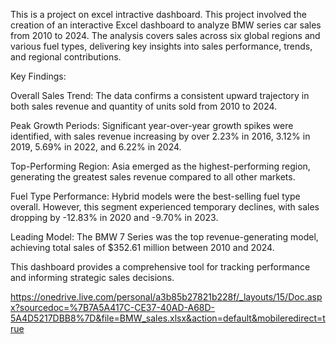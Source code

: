 This is a project on excel intractive dashboard. This project involved the creation of an interactive Excel dashboard to analyze BMW series car sales from 2010 to 2024. The analysis covers sales across six global regions and various fuel types, delivering key insights into sales performance, trends, and regional contributions.

Key Findings:

Overall Sales Trend: The data confirms a consistent upward trajectory in both sales revenue and quantity of units sold from 2010 to 2024.

Peak Growth Periods: Significant year-over-year growth spikes were identified, with sales revenue increasing by over 2.23% in 2016, 3.12% in 2019, 5.69% in 2022, and 6.22% in 2024.

Top-Performing Region: Asia emerged as the highest-performing region, generating the greatest sales revenue compared to all other markets.

Fuel Type Performance: Hybrid models were the best-selling fuel type overall. However, this segment experienced temporary declines, with sales dropping by -12.83% in 2020 and -9.70% in 2023.

Leading Model: The BMW 7 Series was the top revenue-generating model, achieving total sales of $352.61 million between 2010 and 2024.

This dashboard provides a comprehensive tool for tracking performance and informing strategic sales decisions.

https://onedrive.live.com/personal/a3b85b27821b228f/_layouts/15/Doc.aspx?sourcedoc=%7B7A5A417C-CE37-40AD-A68D-5A4D5217DBB8%7D&file=BMW_sales.xlsx&action=default&mobileredirect=true
